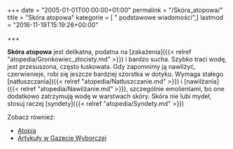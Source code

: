 +++
date = "2005-01-01T00:00:00+01:00"
permalink = "/Skóra_atopowa/"
title = "Skóra atopowa"
kategorie = [ " podstawowe wiadomości",]
lastmod = "2016-11-19T15:19:26+00:00"

+++

**Skóra atopowa** jest delikatna, podatna na [zakażenia]({{< relref "atopedia/Gronkowiec_złocisty.md" >}}) i bardzo sucha. Szybko traci wodę, jest przesuszona, często łuskowata. Gdy zapomnimy ją nawilżyć, czerwienieje, robi się jeszcze bardziej szorstka w dotyku. Wymaga stałego [natłuszczania]({{< relref "atopedia/Natłuszczanie.md" >}}) i [nawilżania]({{< relref "atopedia/Nawilżanie.md" >}}), szczególnie emolientami, bo one dodatkowo zatrzymują wodę w warstwach skóry. Skóra nie lubi mydeł, stosuj raczej [syndety]({{< relref "atopedia/Syndety.md" >}})

Zobacz również:

-   [Atopia](/atopedia/Atopia)
-   [Artykuły w Gazecie Wyborczej](http://info.zdrowie.gazeta.pl/temat/zdrowie/sk%C3%B3ra+atopowa)

